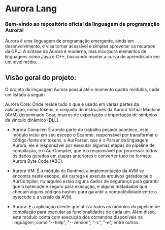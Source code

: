 # Aurora Lang

### Bem-vindo ao repositório oficial da linguagem de programação Aurora!

Aurora é uma linguagem de programação emergente, ainda em desenvolvimento,
e visa tornar acessível e simples aproveitar os recursos da GPU.
A sintaxe da Aurora é moderna, mas incorpora elementos de linguagens como
Java e C++, buscando manter a curva de aprendizado em um nível médio.

## Visão geral do projeto:

O projeto da linguagem Aurora possui até o momento quatro módulos, cada
um listado a seguir:

Aurora Core: Onde reside tudo o que é usado em várias partes da aplicação,
como tokens, o conjunto de instruções da Aurora Virtual Machine (AVM)
denominado Gear, macros de exportação e importação de símbolos de vínculo
dinâmico (DLL).

- Aurora Compiler: É aonde parte do trabalho pesado acontece, este módulo inclui
em seu escopo o Scanner, responsável por transformar o código-fonte em tokens,
o AurParser, que é o Parser da linguagem Aurora, ele é responsável por executar
algumas etapas do pipeline de compilação, e o AurCompiler, que é o responsável
por processar todos os dados gerados em etapas anteriores e converter tudo no
formato Aurora Byte Code (ABC).

- Aurora VM: É o módulo de Runtime, a implementação da AVM se encontra neste escopo,
ela carrega e executa arquivos gerados pelo AurCompiler, no arquivo estão alguns
dados de segurança para garantir que o bytecode é seguro para execução, e alguns
metadados que checam alguns códigos hashes para garantir a compatibilidade entre
o bytecode e a versão da AVM.

- Aurora: É a aplicação cliente que utiliza todos os módulos do pipeline de
compilação para executar as funcionalidades de cada um. Além disso, este
módulo conta com execução dos comandos disponíveis na linguagem, como
"--help", "--version", "-c", "-e", entre outros.